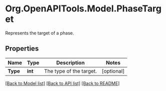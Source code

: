 # Org.OpenAPITools.Model.PhaseTarget
Represents the target of a phase.

## Properties

Name | Type | Description | Notes
------------ | ------------- | ------------- | -------------
**Type** | **int** | The type of the target. | [optional] 

[[Back to Model list]](../README.md#documentation-for-models) [[Back to API list]](../README.md#documentation-for-api-endpoints) [[Back to README]](../README.md)

